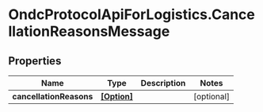 # OndcProtocolApiForLogistics.CancellationReasonsMessage

## Properties
Name | Type | Description | Notes
------------ | ------------- | ------------- | -------------
**cancellationReasons** | [**[Option]**](Option.md) |  | [optional] 
